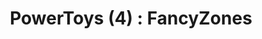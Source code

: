 ---
title: "PowerToys (4) : FancyZones"
excerpt: "창 레이아웃을 내가 원하는 레이아웃으로 커스터마이징 할 수 있는 기능"
header:
  actions:
    - label: "PowerToys 더 알아보기"
      url: "https://jinhyun.blog/windows/powertoys/"
---